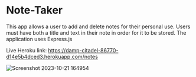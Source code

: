 # Note-Taker

This app allows a user to add and delete notes for their personal use. Users must have both a title and text in their note in order for it to be stored. The application uses Express.js

Live Heroku link:
https://damp-citadel-86770-d14e5b4dced3.herokuapp.com/notes

![Screenshot 2023-10-21 164954](https://github.com/chart099/Note-Taker/assets/122659980/359f9623-a5c8-4646-817a-08ede081a9eb)
